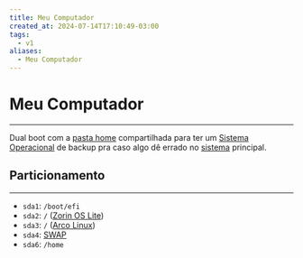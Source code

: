 ```yaml
---
title: Meu Computador
created_at: 2024-07-14T17:10:49-03:00
tags:
  - v1
aliases:
  - Meu Computador
---
```


# Meu Computador
---
Dual boot com a [pasta home](2024-07-14-Pasta_home.md) compartilhada para ter um [Sistema Operacional](api/2024/06/2024-06-30-Sistema_Operacional.md) de backup pra caso algo dê errado no [sistema](api/2024/06/2024-06-30-Sistema_Operacional.md) principal.
## Particionamento
---
- `sda1`: `/boot/efi`
- `sda2`: `/` ([Zorin OS Lite](Zorin%20OS%20Lite))
- `sda3`: `/` ([Arco Linux](api/2024/07/2024-07-07-Arco_Linux.md))
- `sda4`: [SWAP](SWAP)
-  `sda6`: `/home` 